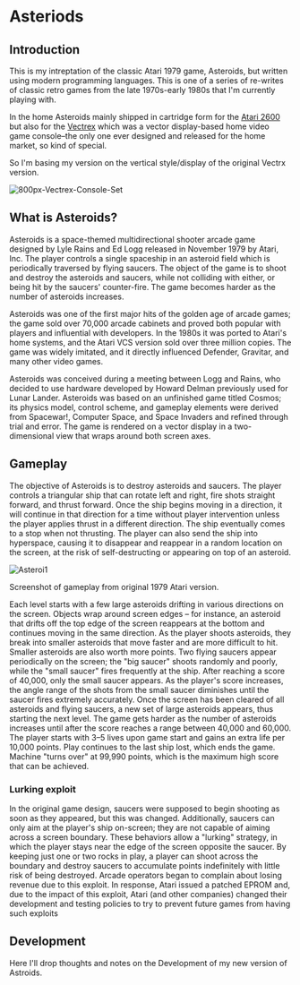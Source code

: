 # Asteriods

## Introduction
This is my intreptation of the classic Atari 1979 game, Asteroids, but written using modern programming languages. This is one of a series of re-writes of classic retro games from the late 1970s-early 1980s that I'm currently playing with. 

In the home Asteroids mainly shipped in cartridge form for the [Atari 2600](https://en.wikipedia.org/wiki/Atari_2600) but also for the [Vectrex](https://en.wikipedia.org/wiki/Vectrex) which was a vector display-based home video game console–the only one ever designed and released for the home market, so kind of special. 

So I'm basing my version on the vertical style/display of the original Vectrx version.

![800px-Vectrex-Console-Set](https://user-images.githubusercontent.com/14840708/134126644-27a8b088-fc45-4b3a-bf7e-e0a6e6dd2680.jpg)


## What is Asteroids?
Asteroids is a space-themed multidirectional shooter arcade game designed by Lyle Rains and Ed Logg released in November 1979 by Atari, Inc. The player controls a single spaceship in an asteroid field which is periodically traversed by flying saucers. The object of the game is to shoot and destroy the asteroids and saucers, while not colliding with either, or being hit by the saucers' counter-fire. The game becomes harder as the number of asteroids increases.

Asteroids was one of the first major hits of the golden age of arcade games; the game sold over 70,000 arcade cabinets and proved both popular with players and influential with developers. In the 1980s it was ported to Atari's home systems, and the Atari VCS version sold over three million copies. The game was widely imitated, and it directly influenced Defender, Gravitar, and many other video games.

Asteroids was conceived during a meeting between Logg and Rains, who decided to use hardware developed by Howard Delman previously used for Lunar Lander. Asteroids was based on an unfinished game titled Cosmos; its physics model, control scheme, and gameplay elements were derived from Spacewar!, Computer Space, and Space Invaders and refined through trial and error. The game is rendered on a vector display in a two-dimensional view that wraps around both screen axes.

## Gameplay
The objective of Asteroids is to destroy asteroids and saucers. The player controls a triangular ship that can rotate left and right, fire shots straight forward, and thrust forward. Once the ship begins moving in a direction, it will continue in that direction for a time without player intervention unless the player applies thrust in a different direction. The ship eventually comes to a stop when not thrusting. The player can also send the ship into hyperspace, causing it to disappear and reappear in a random location on the screen, at the risk of self-destructing or appearing on top of an asteroid.

![Asteroi1](https://user-images.githubusercontent.com/14840708/134125274-54fbc80b-8837-481f-98bc-09b6ee24aa90.png)

Screenshot of gameplay from original 1979 Atari version.

Each level starts with a few large asteroids drifting in various directions on the screen. Objects wrap around screen edges – for instance, an asteroid that drifts off the top edge of the screen reappears at the bottom and continues moving in the same direction. As the player shoots asteroids, they break into smaller asteroids that move faster and are more difficult to hit. Smaller asteroids are also worth more points. Two flying saucers appear periodically on the screen; the "big saucer" shoots randomly and poorly, while the "small saucer" fires frequently at the ship. After reaching a score of 40,000, only the small saucer appears. As the player's score increases, the angle range of the shots from the small saucer diminishes until the saucer fires extremely accurately. Once the screen has been cleared of all asteroids and flying saucers, a new set of large asteroids appears, thus starting the next level. The game gets harder as the number of asteroids increases until after the score reaches a range between 40,000 and 60,000. The player starts with 3–5 lives upon game start and gains an extra life per 10,000 points. Play continues to the last ship lost, which ends the game. Machine "turns over" at 99,990 points, which is the maximum high score that can be achieved.

### Lurking exploit
In the original game design, saucers were supposed to begin shooting as soon as they appeared, but this was changed. Additionally, saucers can only aim at the player's ship on-screen; they are not capable of aiming across a screen boundary. These behaviors allow a "lurking" strategy, in which the player stays near the edge of the screen opposite the saucer. By keeping just one or two rocks in play, a player can shoot across the boundary and destroy saucers to accumulate points indefinitely with little risk of being destroyed. Arcade operators began to complain about losing revenue due to this exploit. In response, Atari issued a patched EPROM and, due to the impact of this exploit, Atari (and other companies) changed their development and testing policies to try to prevent future games from having such exploits

## Development
Here I'll drop thoughts and notes on the Development of my new version of Astroids.


